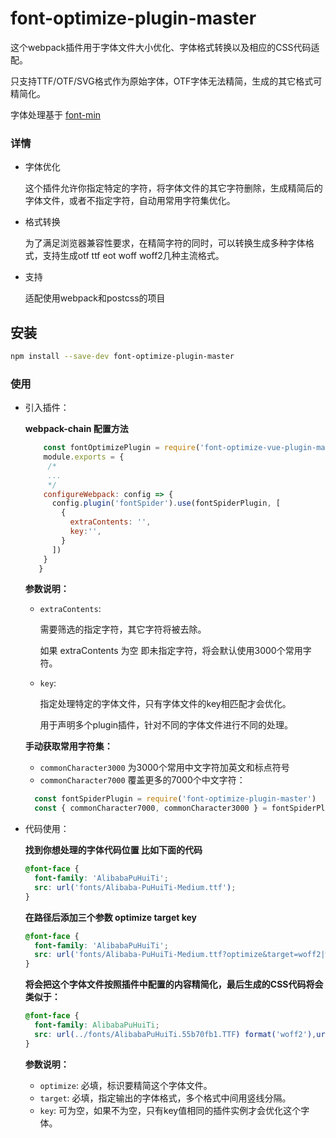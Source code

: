 
# font-optimize-plugin-master

这个webpack插件用于字体文件大小优化、字体格式转换以及相应的CSS代码适配。

只支持TTF/OTF/SVG格式作为原始字体，OTF字体无法精简，生成的其它格式可精简化。

字体处理基于 [font-min](https://github.com/ecomfe/fontmin)

### 详情

- 字体优化

  这个插件允许你指定特定的字符，将字体文件的其它字符删除，生成精简后的字体文件，或者不指定字符，自动用常用字符集优化。
  
- 格式转换

  为了满足浏览器兼容性要求，在精简字符的同时，可以转换生成多种字体格式，支持生成otf ttf eot woff woff2几种主流格式。
  
- 支持

  适配使用webpack和postcss的项目

## 安装

```bash
npm install --save-dev font-optimize-plugin-master
```


### 使用
   
 - 引入插件：
 
   **webpack-chain 配置方法**
    
   ```js
       const fontOptimizePlugin = require('font-optimize-vue-plugin-master')
       module.exports = {
        /*
        ...
        */
       configureWebpack: config => {
         config.plugin('fontSpider').use(fontSpiderPlugin, [
           {
             extraContents: '',
             key:'',
           }
         ])
       }
      }
   ```
   
   **参数说明：**
     - `extraContents`:
        
        需要筛选的指定字符，其它字符将被去除。
      
        如果 extraContents 为空 即未指定字符，将会默认使用3000个常用字符。
     - `key`:
        
        指定处理特定的字体文件，只有字体文件的key相匹配才会优化。
      
        用于声明多个plugin插件，针对不同的字体文件进行不同的处理。
       
   **手动获取常用字符集：**
   - `commonCharacter3000` 为3000个常用中文字符加英文和标点符号
   - `commonCharacter7000` 覆盖更多的7000个中文字符：
   ```js
     const fontSpiderPlugin = require('font-optimize-plugin-master')
     const { commonCharacter7000, commonCharacter3000 } = fontSpiderPlugin    
   ```

 - 代码使用：

   **找到你想处理的字体代码位置 比如下面的代码**
   
   ```css
   @font-face {
     font-family: 'AlibabaPuHuiTi';
     src: url('fonts/Alibaba-PuHuiTi-Medium.ttf');
   }
   ```
   
   **在路径后添加三个参数 optimize target key**
   ```css
   @font-face {
     font-family: 'AlibabaPuHuiTi';
     src: url('fonts/Alibaba-PuHuiTi-Medium.ttf?optimize&target=woff2|woff&key=1');
   }
   ```
    
   **将会把这个字体文件按照插件中配置的内容精简化，最后生成的CSS代码将会类似于：**
   
   ```css
   @font-face {
     font-family: AlibabaPuHuiTi;
     src: url(../fonts/AlibabaPuHuiTi.55b70fb1.TTF) format('woff2'),url(../fonts/AlibabaPuHuiTi.034e7464.TTF) format('woff');
   }
   ```
   
   **参数说明：**
   - `optimize`: 必填，标识要精简这个字体文件。
   - `target`: 必填，指定输出的字体格式，多个格式中间用竖线分隔。
   - `key`: 可为空，如果不为空，只有key值相同的插件实例才会优化这个字体。

    
   






